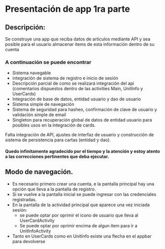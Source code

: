 # Presentación de app 1ra parte
## Descripción:
Se construye una app que reciba datos de articulos mediante API y sea posible para el usuario almacenar items
de esta información dentro de su cuenta

### A continuación se puede encontrar
* Sistema navegable
* integración de sistema de registro e inicio de sesión
* Descripción parcial de como se realizará integración del api (comentarios dispuestos dentro de las activities Main, UnitInfo y UserCards)
* Integración de base de datos, entidad usuario y dao de usuario
* Sistema simple de navegación
* Sistema de seguridad para hasheo, confirmación de clave de usuario y validación simple de email
* Singleton para recuperación global de datos de entidad usuario para posibles usos en la integración de cards.

Falta integración de API, ajustes de interfaz de usuario y construcción de sistema de persistencia para cartas (entidad y dao).

#### Quedo infinitamente agradecido por el tiempo y la atención y estoy atento a las correcciones pertinentes que deba ejecutar.


## Modo de navegación.
* Es necesario primero crear una cuenta, e la pantalla principal hay una opción que lleva a la pantalla de registro.
* Si se vuelve a la pantalla inicial se puede ingresar con las credenciales registradas.
* En la pantalla de la actividad principal que aparece una vez iniciada sesión:
  - se puede optar por oprimir el icono de usuario que lleva al UserCardActivity
  - Se puede optar por oprimir encima de algun item para ir a UnitInfoActivity
* Tanto en UserCards como en UnitInfo existe una flecha en el appbar para devolverse
